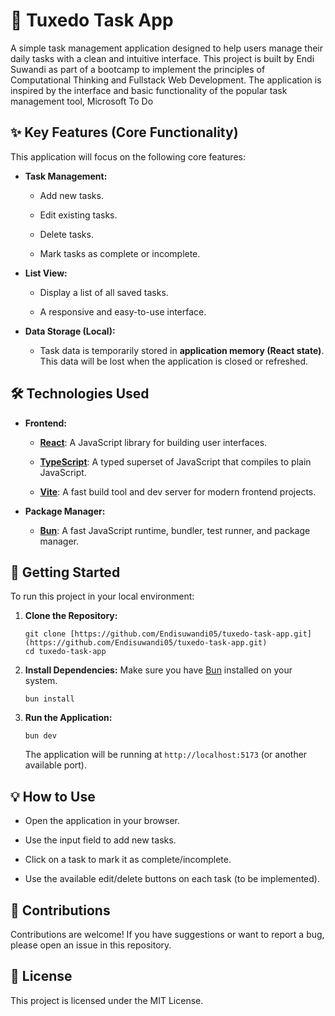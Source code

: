 # 🚀 Tuxedo Task App

A simple task management application designed to help users manage their daily tasks with a clean and intuitive interface.
This project is built by Endi Suwandi as part of a bootcamp to implement the principles of Computational Thinking and Fullstack Web Development.
The application is inspired by the interface and basic functionality of the popular task management tool, Microsoft To Do

## ✨ Key Features (Core Functionality)

This application will focus on the following core features:

- **Task Management:**

  - Add new tasks.

  - Edit existing tasks.

  - Delete tasks.

  - Mark tasks as complete or incomplete.

- **List View:**

  - Display a list of all saved tasks.

  - A responsive and easy-to-use interface.

- **Data Storage (Local):**

  - Task data is temporarily stored in **application memory (React state)**. This data will be lost when the application is closed or refreshed.

## 🛠️ Technologies Used

- **Frontend:**

  - [**React**](https://react.dev/): A JavaScript library for building user interfaces.

  - [**TypeScript**](https://www.typescriptlang.org/): A typed superset of JavaScript that compiles to plain JavaScript.

  - [**Vite**](https://vitejs.dev/): A fast build tool and dev server for modern frontend projects.

- **Package Manager:**

  - [**Bun**](https://bun.sh/): A fast JavaScript runtime, bundler, test runner, and package manager.

## 🚀 Getting Started

To run this project in your local environment:

1.  **Clone the Repository:**

    ```
    git clone [https://github.com/Endisuwandi05/tuxedo-task-app.git](https://github.com/Endisuwandi05/tuxedo-task-app.git)
    cd tuxedo-task-app
    ```

2.  **Install Dependencies:**
    Make sure you have [Bun](https://bun.sh/docs/installation) installed on your system.

    ```
    bun install
    ```

3.  **Run the Application:**

    ```
    bun dev
    ```

    The application will be running at `http://localhost:5173` (or another available port).

## 💡 How to Use

- Open the application in your browser.

- Use the input field to add new tasks.

- Click on a task to mark it as complete/incomplete.

- Use the available edit/delete buttons on each task (to be implemented).

## 🤝 Contributions

Contributions are welcome! If you have suggestions or want to report a bug, please open an issue in this repository.

## 📄 License

This project is licensed under the MIT License.
